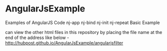 # AngularJsExample
Examples of AngularJS Code 
nj-app nj-bind nj-init nj-repeat 
Basic Example

can view the other html files in this repository by placing the file name at the end of the address like below - 
http://hubpost.github.io/AngularJsExample/angularjsfilter
